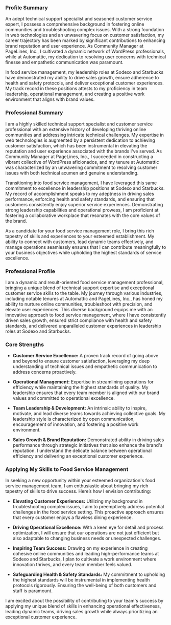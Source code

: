 ### Profile Summary

An adept technical support specialist and seasoned customer service expert, I possess a comprehensive background in fostering online communities and troubleshooting complex issues. With a strong foundation in web technologies and an unwavering focus on customer satisfaction, my career trajectory has been marked by significant contributions to enhancing brand reputation and user experience. As Community Manager at PageLines, Inc., I cultivated a dynamic network of WordPress professionals, while at Automattic, my dedication to resolving user concerns with technical finesse and empathetic communication was paramount.

In food service management, my leadership roles at Sodexo and Starbucks have demonstrated my ability to drive sales growth, ensure adherence to health and safety protocols, and deliver exceptional customer experiences. My track record in these positions attests to my proficiency in team leadership, operational management, and creating a positive work environment that aligns with brand values.


### Professional Summary

I am a highly skilled technical support specialist and customer service professional with an extensive history of developing thriving online communities and addressing intricate technical challenges. My expertise in web technologies is augmented by a persistent dedication to achieving customer satisfaction, which has been instrumental in elevating the reputation and user experience associated with the brands I've served. As Community Manager at PageLines, Inc., I succeeded in constructing a vibrant collective of WordPress aficionados, and my tenure at Automattic was characterized by an unwavering commitment to resolving customer issues with both technical acumen and genuine understanding.

Transitioning into food service management, I have leveraged this same commitment to excellence in leadership positions at Sodexo and Starbucks. My record of accomplishment speaks to my adeptness in driving sales performance, enforcing health and safety standards, and ensuring that customers consistently enjoy superior service experiences. Demonstrating strong leadership capabilities and operational prowess, I am proficient at fostering a collaborative workplace that resonates with the core values of the brand.

As a candidate for your food service management role, I bring this rich tapestry of skills and experiences to your esteemed establishment. My ability to connect with customers, lead dynamic teams effectively, and manage operations seamlessly ensures that I can contribute meaningfully to your business objectives while upholding the highest standards of service excellence.



### Professional Profile

I am a dynamic and result-oriented food service management professional, bringing a unique blend of technical support expertise and exceptional customer service skills to the table. My journey through various industries, including notable tenures at Automattic and PageLines, Inc., has honed my ability to nurture online communities, troubleshoot with precision, and elevate user experiences. This diverse background equips me with an innovative approach to food service management, where I have consistently driven sales growth, ensured strict compliance with health and safety standards, and delivered unparalleled customer experiences in leadership roles at Sodexo and Starbucks.

### Core Strengths

- **Customer Service Excellence:** A proven track record of going above and beyond to ensure customer satisfaction, leveraging my deep understanding of technical issues and empathetic communication to address concerns proactively.
  
- **Operational Management:** Expertise in streamlining operations for efficiency while maintaining the highest standards of quality. My leadership ensures that every team member is aligned with our brand values and committed to operational excellence.
  
- **Team Leadership & Development:** An intrinsic ability to inspire, motivate, and lead diverse teams towards achieving collective goals. My leadership style is characterized by open communication, encouragement of innovation, and fostering a positive work environment.
  
- **Sales Growth & Brand Reputation:** Demonstrated ability in driving sales performance through strategic initiatives that also enhance the brand's reputation. I understand the delicate balance between operational efficiency and delivering an exceptional customer experience.

### Applying My Skills to Food Service Management

In seeking a new opportunity within your esteemed organization's food service management team, I am enthusiastic about bringing my rich tapestry of skills to drive success. Here’s how I envision contributing:

- **Elevating Customer Experiences:** Utilizing my background in troubleshooting complex issues, I aim to preemptively address potential challenges in the food service setting. This proactive approach ensures that every customer enjoys a flawless dining experience.

- **Driving Operational Excellence:** With a keen eye for detail and process optimization, I will ensure that our operations are not just efficient but also adaptable to changing business needs or unexpected challenges.

- **Inspiring Team Success:** Drawing on my experience in creating cohesive online communities and leading high-performance teams at Sodexo and Starbucks, I plan to cultivate a work environment where innovation thrives, and every team member feels valued.

- **Safeguarding Health & Safety Standards:** My commitment to upholding the highest standards will be instrumental in implementing health protocols rigorously. Ensuring the well-being of both customers and staff is paramount.

I am excited about the possibility of contributing to your team's success by applying my unique blend of skills in enhancing operational effectiveness, leading dynamic teams, driving sales growth while always prioritizing an exceptional customer experience.
